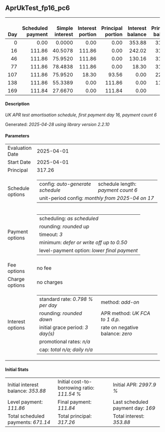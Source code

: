 <h2>AprUkTest_fp16_pc6</h2>
<table>
    <thead style="vertical-align: bottom;">
        <th style="text-align: right;">Day</th>
        <th style="text-align: right;">Scheduled payment</th>
        <th style="text-align: right;">Simple interest</th>
        <th style="text-align: right;">Interest portion</th>
        <th style="text-align: right;">Principal portion</th>
        <th style="text-align: right;">Interest balance</th>
        <th style="text-align: right;">Principal balance</th>
        <th style="text-align: right;">Total simple interest</th>
        <th style="text-align: right;">Total interest</th>
        <th style="text-align: right;">Total principal</th>
    </thead>
    <tr style="text-align: right;">
        <td class="ci00">0</td>
        <td class="ci01" style="white-space: nowrap;">0.00</td>
        <td class="ci02">0.0000</td>
        <td class="ci03">0.00</td>
        <td class="ci04">0.00</td>
        <td class="ci05">353.88</td>
        <td class="ci06">317.26</td>
        <td class="ci07">0.0000</td>
        <td class="ci08">0.00</td>
        <td class="ci09">0.00</td>
    </tr>
    <tr style="text-align: right;">
        <td class="ci00">16</td>
        <td class="ci01" style="white-space: nowrap;">111.86</td>
        <td class="ci02">40.5078</td>
        <td class="ci03">111.86</td>
        <td class="ci04">0.00</td>
        <td class="ci05">242.02</td>
        <td class="ci06">317.26</td>
        <td class="ci07">40.5078</td>
        <td class="ci08">111.86</td>
        <td class="ci09">0.00</td>
    </tr>
    <tr style="text-align: right;">
        <td class="ci00">46</td>
        <td class="ci01" style="white-space: nowrap;">111.86</td>
        <td class="ci02">75.9520</td>
        <td class="ci03">111.86</td>
        <td class="ci04">0.00</td>
        <td class="ci05">130.16</td>
        <td class="ci06">317.26</td>
        <td class="ci07">116.4598</td>
        <td class="ci08">223.72</td>
        <td class="ci09">0.00</td>
    </tr>
    <tr style="text-align: right;">
        <td class="ci00">77</td>
        <td class="ci01" style="white-space: nowrap;">111.86</td>
        <td class="ci02">78.4838</td>
        <td class="ci03">111.86</td>
        <td class="ci04">0.00</td>
        <td class="ci05">18.30</td>
        <td class="ci06">317.26</td>
        <td class="ci07">194.9436</td>
        <td class="ci08">335.58</td>
        <td class="ci09">0.00</td>
    </tr>
    <tr style="text-align: right;">
        <td class="ci00">107</td>
        <td class="ci01" style="white-space: nowrap;">111.86</td>
        <td class="ci02">75.9520</td>
        <td class="ci03">18.30</td>
        <td class="ci04">93.56</td>
        <td class="ci05">0.00</td>
        <td class="ci06">223.70</td>
        <td class="ci07">270.8956</td>
        <td class="ci08">353.88</td>
        <td class="ci09">93.56</td>
    </tr>
    <tr style="text-align: right;">
        <td class="ci00">138</td>
        <td class="ci01" style="white-space: nowrap;">111.86</td>
        <td class="ci02">55.3389</td>
        <td class="ci03">0.00</td>
        <td class="ci04">111.86</td>
        <td class="ci05">0.00</td>
        <td class="ci06">111.84</td>
        <td class="ci07">326.2345</td>
        <td class="ci08">353.88</td>
        <td class="ci09">205.42</td>
    </tr>
    <tr style="text-align: right;">
        <td class="ci00">169</td>
        <td class="ci01" style="white-space: nowrap;">111.84</td>
        <td class="ci02">27.6670</td>
        <td class="ci03">0.00</td>
        <td class="ci04">111.84</td>
        <td class="ci05">0.00</td>
        <td class="ci06">0.00</td>
        <td class="ci07">353.9015</td>
        <td class="ci08">353.88</td>
        <td class="ci09">317.26</td>
    </tr>
</table>
<h4>Description</h4>
<p><i>UK APR test amortisation schedule, first payment day 16, payment count 6</i></p>
<p>Generated: <i>2025-04-28 using library version 2.2.10</i></p>
<h4>Parameters</h4>
<table>
    <tr>
        <td>Evaluation Date</td>
        <td>2025-04-01</td>
    </tr>
    <tr>
        <td>Start Date</td>
        <td>2025-04-01</td>
    </tr>
    <tr>
        <td>Principal</td>
        <td>317.26</td>
    </tr>
    <tr>
        <td>Schedule options</td>
        <td>
            <table>
                <tr>
                    <td>config: <i>auto-generate schedule</i></td>
                    <td>schedule length: <i><i>payment count</i> 6</i></td>
                </tr>
                <tr>
                    <td colspan="2" style="white-space: nowrap;">unit-period config: <i>monthly from 2025-04 on 17</i></td>
                </tr>
            </table>
        </td>
    </tr>
    <tr>
        <td>Payment options</td>
        <td>
            <table>
                <tr>
                    <td>scheduling: <i>as scheduled</i></td>
                </tr>
                <tr>
                    <td>rounding: <i>rounded up</i></td>
                </tr>
                <tr>
                    <td>timeout: <i>3</i></td>
                </tr>
                <tr>
                    <td>minimum: <i>defer&nbsp;or&nbsp;write&nbsp;off&nbsp;up&nbsp;to&nbsp;0.50</i></td>
                </tr>
                <tr>
                    <td>level-payment option: <i>lower&nbsp;final&nbsp;payment</i></td>
                </tr>
            </table>
        </td>
    </tr>
    <tr>
        <td>Fee options</td>
        <td>no fee
        </td>
    </tr>
    <tr>
        <td>Charge options</td>
        <td>no charges
        </td>
    </tr>
    <tr>
        <td>Interest options</td>
        <td>
            <table>
                <tr>
                    <td>standard rate: <i>0.798 % per day</i></td>
                    <td>method: <i>add-on</i></td>
                </tr>
                <tr>
                    <td>rounding: <i>rounded down</i></td>
                    <td>APR method: <i>UK FCA to 1 d.p.</i></td>
                </tr>
                <tr>
                    <td>initial grace period: <i>3 day(s)</i></td>
                    <td>rate on negative balance: <i>zero</i></td>
                </tr>
                <tr>
                    <td colspan="2">promotional rates: <i><i>n/a</i></i></td>
                </tr>
                <tr>
                    <td colspan="2">cap: <i>total <i>n/a</i>; daily <i>n/a</i></td>
                </tr>
            </table>
        </td>
    </tr>
</table>
<h4>Initial Stats</h4>
<table>
    <tr>
        <td>Initial interest balance: <i>353.88</i></td>
        <td>Initial cost-to-borrowing ratio: <i>111.54 %</i></td>
        <td>Initial APR: <i>2997.9 %</i></td>
    </tr>
    <tr>
        <td>Level payment: <i>111.86</i></td>
        <td>Final payment: <i>111.84</i></td>
        <td>Last scheduled payment day: <i>169</i></td>
    </tr>
    <tr>
        <td>Total scheduled payments: <i>671.14</i></td>
        <td>Total principal: <i>317.26</i></td>
        <td>Total interest: <i>353.88</i></td>
    </tr>
</table>

